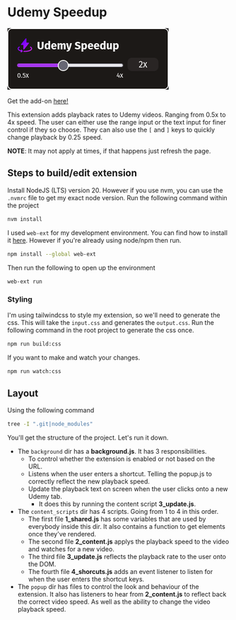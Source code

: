 # Udemy Speedup

![UdemySpeedup Extension](./imgs/extension.png)

Get the add-on [here!](https://addons.mozilla.org/en-US/firefox/addon/udemy-speedup/)

This extension adds playback rates to Udemy videos. Ranging from 0.5x to 4x speed.
The user can either use the range input or the text input for finer control if they so choose. They can also use the `[` and `]` keys to quickly change playback by 0.25 speed.

**NOTE**: It may not apply at times, if that happens just refresh the page.

## Steps to build/edit extension

Install NodeJS (LTS) version 20. However if you use nvm, you can use the `.nvmrc` file to get my exact node version. Run the following command within the project

```bash
nvm install
```

I used `web-ext` for my development environment. You can find how to install it [here](https://extensionworkshop.com/documentation/develop/getting-started-with-web-ext/). However if you're already using node/npm then run.

```bash
npm install --global web-ext
```

Then run the following to open up the environment

```bash
web-ext run
```

### Styling

I'm using tailwindcss to style my extension, so we'll need to generate the css. This will take the `input.css` and generates the `output.css`. Run the following command in the root project to generate the css once.

```bash
npm run build:css
```

If you want to make and watch your changes.

```bash
npm run watch:css
```

## Layout

Using the following command

```bash
tree -I ".git|node_modules"
```

You'll get the structure of the project. Let's run it down.

- The `background` dir has a **background.js**. It has 3 responsibilities.
  - To control whether the extension is enabled or not based on the URL.
  - Listens when the user enters a shortcut. Telling the popup.js to correctly reflect the new playback speed.
  - Update the playback text on screen when the user clicks onto a new Udemy tab.
    - It does this by running the content script **3_update.js**.
- The `content_scripts` dir has 4 scripts. Going from 1 to 4 in this order.
  - The first file **1_shared.js** has some variables that are used by everybody inside this dir. It also contains a function to get elements once they've rendered.
  - The second file **2_content.js** applys the playback speed to the video and watches for a new video.
  - The third file **3_update.js** reflects the playback rate to the user onto the DOM.
  - The fourth file **4_shorcuts.js** adds an event listener to listen for when the user enters the shortcut keys.
- The `popup` dir has files to control the look and behaviour of the extension. It also has listeners to hear from **2_content.js** to reflect back the correct video speed. As well as the ability to change the video playback speed.
